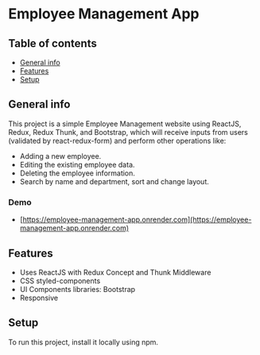 # Employee Management App

## Table of contents
* [General info](#general-info)
* [Features](#features)
* [Setup](#setup)

## General info
This project is a simple Employee Management website using ReactJS, Redux, Redux Thunk, and Bootstrap, which will receive inputs from users (validated by react-redux-form) and perform other operations like:
* Adding a new employee.
* Editing the existing employee data.
* Deleting the employee information.
* Search by name and department, sort and change layout.

### Demo
- [https://employee-management-app.onrender.com](https://employee-management-app.onrender.com)

## Features
* Uses ReactJS with Redux Concept and Thunk Middleware
* CSS styled-components
* UI Components libraries: Bootstrap
* Responsive
 	
## Setup
To run this project, install it locally using npm.

